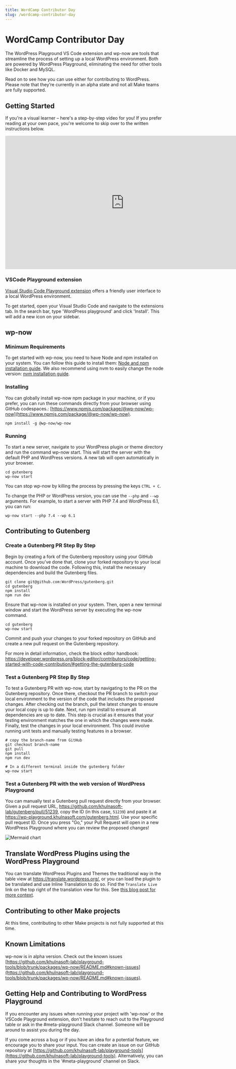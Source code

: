 ```yaml
---
title: WordCamp Contributor Day
slug: /wordcamp-contributor-day
---
```


# WordCamp Contributor Day

The WordPress Playground VS Code extension and wp-now are tools that streamline the process of setting up a local WordPress environment. Both are powered by WordPress Playground, eliminating the need for other tools like Docker and MySQL.

Read on to see how you can use either for contributing to WordPress. Please note that they’re currently in an alpha state and not all Make teams are fully supported.

## Getting Started

If you're a visual learner – here's a step-by-step video for you! If you prefer reading at your own pace, you're welcome to skip over to the written instructions below.

<iframe title="Getting Started with wp-now for WordPress development at Contributor Day" aria-label="Getting Started with wp-now for WordPress development at Contributor Day" width="752" height="423.2" src="https://video.wordpress.com/embed/Gn7XOCAM?cover=1&amp;preloadContent=metadata&amp;useAverageColor=1&amp;hd=1&amp;metadata_token=eyJ0eXAiOiJKV1QiLCJhbGciOiJIUzI1NiJ9.eyJpc3MiOiJ3b3JkcHJlc3MuY29tIiwiaWF0IjoxNjg2MTQ4ODQ5LCJleHAiOjE2ODYzMjE2NDksImJsb2dfaWQiOiIyMDMxMjIxMTIiLCJndWlkIjoiR243WE9DQU0iLCJhdXRoIjoidmlkZW9wcmVzc19wbGF5YmFja190b2tlbiIsImFjY2VzcyI6InZpZGVvIiwiZXhwaXJlcyI6MTY4NjMyMTY0OX0.DJWVfePHl2nUKo8ziG81CK2VlG5Ui8vNg-dZJ7dOSq8" frameborder="0" allowfullscreen="" data-resize-to-parent="true" allow="clipboard-write"></iframe>

### VSCode Playground extension

[Visual Studio Code Playground extension](https://marketplace.visualstudio.com/items?itemName=WordPressPlayground.wordpress-playground) offers a friendly user interface to a local WordPress environment.

To get started, open your Visual Studio Code and navigate to the extensions tab. In the search bar, type 'WordPress playground' and click 'Install'. This will add a new icon on your sidebar.

## wp-now

### Minimum Requirements

To get started with wp-now, you need to have Node and npm installed on your system. You can follow this guide to install them: [Node and npm installation guide](https://nodejs.org/en/download/package-manager). We also recommend using nvm to easily change the node version: [nvm installation guide](https://github.com/nvm-sh/nvm#installing-and-updating).

### Installing

You can globally install wp-now npm package in your machine, or if you prefer, you can run these commands directly from your browser using GitHub codespaces.: [https://www.npmjs.com/package/@wp-now/wp-now](https://www.npmjs.com/package/@wp-now/wp-now).

```
npm install -g @wp-now/wp-now
```

### Running

To start a new server, navigate to your WordPress plugin or theme directory and run the command wp-now start. This will start the server with the default PHP and WordPress versions. A new tab will open automatically in your browser.

```
cd gutenberg
wp-now start
```

You can stop wp-now by killing the process by pressing the keys `CTRL + C`.

To change the PHP or WordPress version, you can use the `--php` and `--wp` arguments. For example, to start a server with PHP 7.4 and WordPress 6.1, you can run:

```
wp-now start --php 7.4 --wp 6.1
```

## Contributing to Gutenberg

### Create a Gutenberg PR Step By Step

Begin by creating a fork of the Gutenberg repository using your GitHub account. Once you've done that, clone your forked repository to your local machine to download the code. Following this, install the necessary dependencies and build the Gutenberg files.

```
git clone git@github.com:WordPress/gutenberg.git
cd gutenberg
npm install
npm run dev
```

Ensure that wp-now is installed on your system. Then, open a new terminal window and start the WordPress server by executing the wp-now command.

```
cd gutenberg
wp-now start
```

Commit and push your changes to your forked repository on GitHub and create a new pull request on the Gutenberg repository.

For more in detail information, check the block editor handbook: https://developer.wordpress.org/block-editor/contributors/code/getting-started-with-code-contribution/#getting-the-gutenberg-code

### Test a Gutenberg PR Step By Step

To test a Gutenberg PR with wp-now, start by navigating to the PR on the Gutenberg repository. Once there, checkout the PR branch to switch your local environment to the version of the code that includes the proposed changes. After checking out the branch, pull the latest changes to ensure your local copy is up to date. Next, run npm install to ensure all dependencies are up to date. This step is crucial as it ensures that your testing environment matches the one in which the changes were made. Finally, test the changes in your local environment. This could involve running unit tests and manually testing features in a browser.

```
# copy the branch-name from GitHub
git checkout branch-name
git pull
npm install
npm run dev

# In a different terminal inside the gutenberg folder
wp-now start
```

### Test a Gutenberg PR with the web version of WordPress Playground

You can manually test a Gutenberg pull request directly from your browser. Given a pull request URL, https://github.com/khulnasoft-lab/gutenberg/pull/51239, copy the ID (in this case, `51239`) and paste it at https://wp-playground.khulnasoft.com/gutenberg.html. Use your specific pull request ID. Once you press "Go," your Pull Request will open in a new WordPress Playground where you can review the proposed changes!

![Mermaid chart](https://github.com/khulnasoft-lab/wordpress-playground/assets/779993/d4bc5a27-1401-4f35-bc68-2fad0ef699d5)

## Translate WordPress Plugins using the WordPress Playground

You can translate WordPress Plugins and Themes the traditional way in the table view at https://translate.wordpress.org/, or you can load the plugin to be translated and use Inline Translation to do so. Find the `Translate Live` link on the top right of the translation view for this. See [this blog post for more context](https://make.wordpress.org/polyglots/2023/05/08/translate-live-updates-to-the-translation-playground/).

## Contributing to other Make projects

At this time, contributing to other Make projects is not fully supported at this time.

## Known Limitations

wp-now is in alpha version. Check out the known issues [https://github.com/khulnasoft-lab/playground-tools/blob/trunk/packages/wp-now/README.md#known-issues](https://github.com/khulnasoft-lab/playground-tools/blob/trunk/packages/wp-now/README.md#known-issues).

## Getting Help and Contributing to WordPress Playground

If you encounter any issues when running your project with 'wp-now' or the VSCode Playground extension, don't hesitate to reach out to the Playground table or ask in the #meta-playground Slack channel. Someone will be around to assist you during the day.

If you come across a bug or if you have an idea for a potential feature, we encourage you to share your input. You can create an issue on our GitHub repository at [https://github.com/khulnasoft-lab/playground-tools](https://github.com/khulnasoft-lab/playground-tools). Alternatively, you can share your thoughts in the ‘#meta-playground’ channel on Slack.
